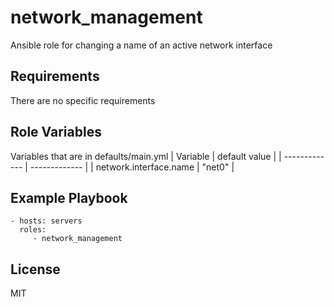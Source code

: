 network_management
=========

Ansible role for changing a name of an active network interface

Requirements
------------

There are no specific requirements

Role Variables
--------------

Variables that are in defaults/main.yml
| Variable | default value |
| ------------- | ------------- |
| network.interface.name  | "net0"  |


Example Playbook
----------------

    - hosts: servers
      roles:
         - network_management

License
-------

MIT
